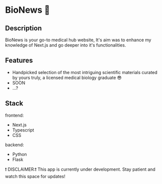 # BioNews 📰

## Description
BioNews is your go-to medical hub website, It's aim was to enhance my knowledge of Next.js and go deeper into it's functionalities.

## Features
- Handpicked selection of the most intriguing scientific materials curated by yours truly, a licensed medical biology graduate 😎
- SOON
- ...?

## Stack
frontend:
- Next.js
- Typescript
- CSS

backend:
- Python
- Flask

❗ DISCLAIMER:❗ 
This app is currently under development. Stay patient and watch this space for updates! 
